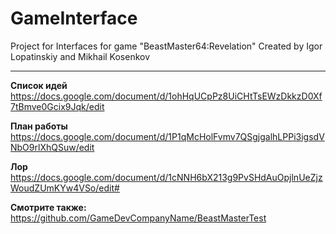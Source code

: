 # GameInterface
Project for Interfaces for game "BeastMaster64:Revelation"
Created by Igor Lopatinskiy and Mikhail Kosenkov
<hr>

<strong>Список идей</strong><br>
https://docs.google.com/document/d/1ohHqUCpPz8UiCHtTsEWzDkkzD0Xf7tBmve0Gcix9Jqk/edit

<strong>План работы</strong><br>
https://docs.google.com/document/d/1P1qMcHolFvmv7QSgjgalhLPPi3igsdVNbO9rlXhQSuw/edit

<strong>Лор</strong><br>
https://docs.google.com/document/d/1cNNH6bX213g9PvSHdAuOpjlnUeZjzWoudZUmKYw4VSo/edit#

<strong>Смотрите также:</strong><br>
https://github.com/GameDevCompanyName/BeastMasterTest
